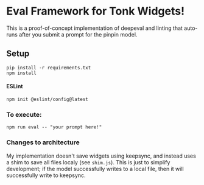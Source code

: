 # Eval Framework for Tonk Widgets!
This is a proof-of-concept implementation of deepeval and linting that auto-runs after you submit a prompt for the pinpin model.

## Setup
```
pip install -r requirements.txt
npm install
```
#### ESLint
```
npm init @eslint/config@latest
```
### To execute:
```
npm run eval -- "your prompt here!"
```
### Changes to architecture
My implementation doesn't save widgets  using keepsync, and instead uses a shim to save all files localy (see `shim.js`). This is just to simplify development; if the model successfully writes to a local file, then it will successfully write to keepsync. 
